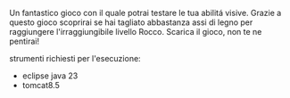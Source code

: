 Un fantastico gioco con il quale potrai testare le tua abilitá visive.
Grazie a questo gioco scoprirai se hai tagliato abbastanza assi di legno per raggiungere l'irraggiungibile livello Rocco.
Scarica il gioco, non te ne pentirai!


strumenti richiesti per l'esecuzione:
- eclipse java 23
- tomcat8.5
